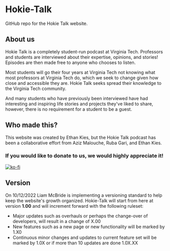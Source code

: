 # Hokie-Talk
GitHub repo for the Hokie Talk website.

## About us
Hokie Talk is a completely student-run podcast at Virginia Tech. Professors and students are interviewed about their expertise, opinions, and stories! Episodes are then made free to anyone who chooses to listen.

Most students will go their four years at Virginia Tech not knowing what most professors at Virginia Tech do, which we seek to change given how close and accessible they are. Hokie Talk seeks spread their knowledge to the Virginia Tech community.

And many students who have previously been interviewed have had interesting and inspiring life stories and projects they've liked to share, however, there is no requirement for a student to be a guest.

## Who made this?

This website was created by Ethan Kies, but the Hokie Talk podcast has been a collaborative effort from Aziz Malouche, Ruba Gari, and Ethan Kies.

### If you would like to donate to us, we would highly appreciate it!
 
[![ko-fi](https://ko-fi.com/img/githubbutton_sm.svg)](https://ko-fi.com/I2I06XBE3)

## Version
On 10/12/2022 Liam McBride is implementing a versioning standard to help keep the website's growth organized.
Hokie-Talk will start from here at version **1.00** and will increment forward with the following ruleset:
- Major updates such as overhauls or perhaps the change-over of developers, will result in a change of X.00
- New features such as a new page or new functionality will be marked by 1.X0
- Continuous minor changes and updates to current feature set will be marked by 1.0X or if more than 10 updates are done 1.0X.XX
